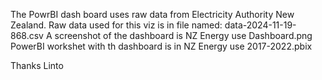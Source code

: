 The PowrBI dash board uses raw data from Electricity Authority New Zealand.
Raw data used for this viz is in file named: data-2024-11-19-868.csv
A screenshot of the dashboard is NZ Energy use Dashboard.png
PowerBI workshet with th dashboard is in NZ Energy use 2017-2022.pbix

Thanks
Linto

